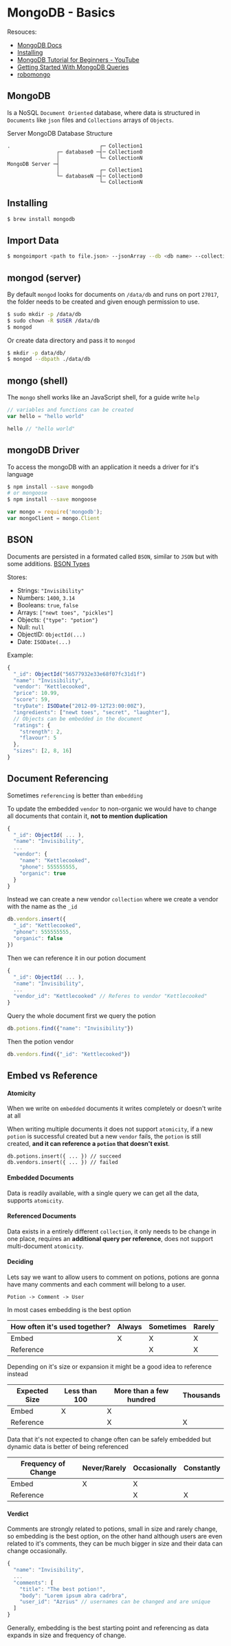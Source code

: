 # MongoDB - Basics

Resouces:
- [MongoDB Docs](https://docs.mongodb.org/getting-started/node/introduction/)
- [Installing](http://docs.mongodb.org/master/tutorial/install-mongodb-on-os-x/?_ga=1.148455231.929616701.1431273906)
- [MongoDB Tutorial for Beginners - YouTube](https://www.youtube.com/watch?v=W-WihPoEbR4)
- [Getting Started With MongoDB Queries](https://github.com/sedouard/mongodb-mva/tree/master/module2_getting_started)
- [robomongo](http://robomongo.org)

## MongoDB
Is a NoSQL `Document Oriented` database, where data is structured in `Documents` like `json` files and `Collections` arrays of
`Objects`.

Server MongoDB Database Structure
```
.                             ┌─ Collection1
                ┌─ database0 ─┤─ Collection0
                │             └─ CollectionN
MongoDB Server ─┤
                │             ┌─ Collection1
                └─ databaseN ─┤─ Collection0
                              └─ CollectionN
```

## Installing

```sh
$ brew install mongodb
```

## Import Data
```sh
$ mongoimport <path to file.json> --jsonArray --db <db name> --collection <coll name>
```

## mongod (server)
By default `mongod` looks for documents on `/data/db` and runs on port `27017`, the folder needs to be created and given enough permission to use.

```sh
$ sudo mkdir -p /data/db
$ sudo chown -R $USER /data/db
$ mongod
```

Or create data directory and pass it to `mongod`
```sh
$ mkdir -p data/db/
$ mongod --dbpath ./data/db
```

## mongo (shell)
The `mongo` shell works like an JavaScript shell, for a guide write `help`

```js
// variables and functions can be created
var hello = "hello world"

hello // "hello world"
```

## mongoDB Driver
To access the mongoDB with an application it needs a driver for it's language

```sh
$ npm install --save mongodb
# or mongoose
$ npm install --save mongoose
```
```js
var mongo = require('mongodb');
var mongoClient = mongo.Client

```

## BSON
Documents are persisted in a formated called `BSON`, similar to `JSON` but with some additions. [BSON Types](https://docs.mongodb.org/manual/reference/bson-types/#bson-types-comparison-order)

Stores:
- Strings: `"Invisibility"`
- Numbers: `1400`, `3.14`
- Booleans: `true`, `false`
- Arrays: `["newt toes", "pickles"]`
- Objects: `{"type": "potion"}`
- Null: `null`
- ObjectID: `ObjectId(...)`
- Date: `ISODate(...)`

Example:
```js
{
  "_id": ObjectId("56577932e33e68f07fc31d1f")
  "name": "Invisibility",
  "vendor": "Kettlecooked",
  "price": 10.99,
  "score": 59,
  "tryDate": ISODate("2012-09-12T23:00:00Z"),
  "ingredients": ["newt toes", "secret", "laughter"],
  // Objects can be embedded in the document
  "ratings": {
    "strength": 2,
    "flavour": 5
  },
  "sizes": [2, 8, 16]
}
```


## Document Referencing
Sometimes `referencing` is better than `embedding`

To update the embedded `vendor` to non-organic we would have to change all documents that contain it, **not to mention duplication**
```js
{
  "_id": ObjectId( ... ),
  "name": "Invisibility",
  ...
  "vendor": {
    "name": "Kettlecooked",
    "phone": 555555555,
    "organic": true
  }
}
```

Instead we can create a new vendor `collection` where we create a vendor with the name as the `_id`
```js
db.vendors.insert({
  "_id": "Kettlecooked",
  "phone": 555555555,
  "organic": false
})
```
Then we can reference it in our potion document
```js
{
  "_id": ObjectId( ... ),
  "name": "Invisibility",
  ...
  "vendor_id": "Kettlecooked" // Referes to vendor "Kettlecooked"
}
```

Query the whole document first we query the potion
```js
db.potions.find({"name": "Invisibility"})
```
Then the potion vendor
 ```js
 db.vendors.find({"_id": "Kettlecooked"})
 ```

## Embed vs Reference

#### Atomicity
When we write on `embedded` documents it writes completely or doesn't write at all

When writing multiple documents it does not support `atomicity`, if a new `potion` is successful created but a new `vendor` fails, the `potion` is still created, **and it can reference a `potion` that doesn't exist**.
```
db.potions.insert({ ... }) // succeed
db.vendors.insert({ ... }) // failed
```

#### Embedded Documents
Data is readily available, with a single query we can get all the data, supports `atomicity`.


#### Referenced Documents
Data exists in a entirely different `collection`, it only needs to be change in one place, requires an **additional query per reference**, does not support multi-document `atomicity`.

#### Deciding
Lets say we want to allow users to comment on potions, potions are gonna have many comments and each comment will belong to a user.
```
Potion -> Comment -> User
```

In most cases embedding is the best option

How often it's used together? | Always | Sometimes | Rarely
------------------------------|--------|-----------|-------
Embed                         | X      | X         | X
Reference                     |        | X         | X

Depending on it's size or expansion it might be a good idea to reference instead

Expected Size | Less than 100 | More than a few hundred | Thousands
--------------|---------------|-------------------------|----------
Embed         | X             | X                       |
Reference     |               | X                       | X

Data that it's not expected to change often can be safely embedded but dynamic data is better of being referenced

Frequency of Change | Never/Rarely | Occasionally | Constantly
--------------------|--------------|--------------|-----------
Embed               | X            | X            |
Reference           |              | X            | X

#### Verdict
Comments are strongly related to potions, small in size and rarely change, so embedding is the best option, on the other hand although users are even related to it's comments, they can be much bigger in size and their data can change occasionally.

```js
{
  "name": "Invisibility",
  ...
  "comments": [
    "title": "The best potion!",
    "body": "Lorem ipsum abra cadrbra",
    "user_id": "Azrius" // usernames can be changed and are unique
  ]
}
```

Generally, embedding is the best starting point and referencing as data expands in size and frequency of change.
